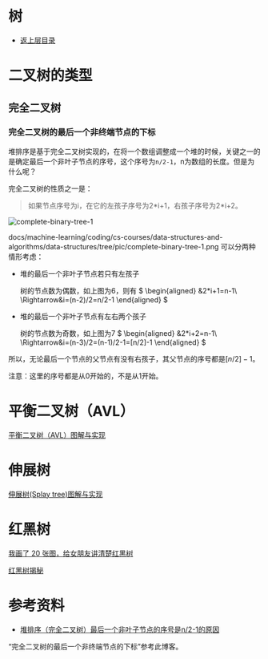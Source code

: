 # 树

* [返上层目录](../data-structures.md)



# 二叉树的类型

## 完全二叉树

### 完全二叉树的最后一个非终端节点的下标

堆排序是基于完全二叉树实现的，在将一个数组调整成一个堆的时候，关键之一的是确定最后一个非叶子节点的序号，这个序号为`n/2-1`，n为数组的长度。但是为什么呢？

完全二叉树的性质之一是：

> 如果节点序号为i，在它的左孩子序号为2\*i+1，右孩子序号为2\*i+2。

![complete-binary-tree-1](coding/cs-courses/data-structures-and-algorithms/data-structures/tree/pic/complete-binary-tree-1.png)

docs/machine-learning/coding/cs-courses/data-structures-and-algorithms/data-structures/tree/pic/complete-binary-tree-1.png
可以分两种情形考虑：

* 堆的最后一个非叶子节点若只有左孩子

  树的节点数为偶数，如上图为6，则有
  $
  \begin{aligned}
  &2*i+1=n-1\\
  \Rightarrow&i=(n-2)/2=n/2-1
  \end{aligned}
  $





* 堆的最后一个非叶子节点有左右两个孩子

  树的节点数为奇数，如上图为7
  $
  \begin{aligned}
  &2*i+2=n-1\\
  \Rightarrow&i=(n-3)/2=(n-1)/2-1=[n/2]-1
  \end{aligned}
  $





所以，无论最后一个节点的父节点有没有右孩子，其父节点的序号都是$[n/2]-1$。

注意：这里的序号都是从0开始的，不是从1开始。



# 平衡二叉树（AVL）

[平衡二叉树（AVL）图解与实现](https://blog.csdn.net/u014634338/article/details/42465089)



# 伸展树

[伸展树(Splay tree)图解与实现](https://blog.csdn.net/u014634338/article/details/49586689)



# 红黑树

[我画了 20 张图，给女朋友讲清楚红黑树](https://zhuanlan.zhihu.com/p/95892351)

[红黑树揭秘](https://zhuanlan.zhihu.com/p/122257022)

# 参考资料

* [堆排序（完全二叉树）最后一个非叶子节点的序号是n/2-1的原因](https://www.cnblogs.com/malw/p/10542557.html)

“完全二叉树的最后一个非终端节点的下标”参考此博客。

